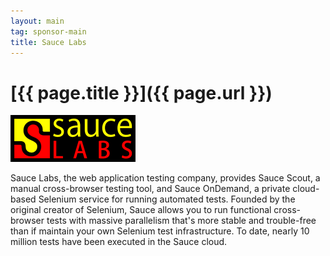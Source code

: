 ```yaml
---
layout: main
tag: sponsor-main
title: Sauce Labs
---
```


# [{{ page.title }}]({{ page.url }})

<img src="/images/sponsor-logos/saucelabs.png" class="sponsor" />

Sauce Labs, the web application testing company, provides Sauce Scout,
a manual cross-browser testing tool, and Sauce OnDemand, a private
cloud-based Selenium service for running automated tests. Founded by
the original creator of Selenium, Sauce allows you to run functional
cross-browser tests with massive parallelism that's more stable and
trouble-free than if maintain your own Selenium test infrastructure.
To date, nearly 10 million tests have been executed in the Sauce
cloud.
